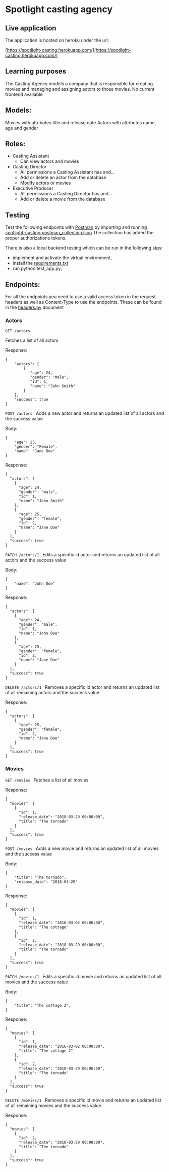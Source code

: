# Spotlight casting agency

## Live application
The application is hosted on heroku under the url:

[https://spotlight-casting.herokuapp.com/](https://spotlight-casting.herokuapp.com/)

## Learning purposes

The Casting Agency models a company that is responsible for creating movies and managing and assigning actors to those movies. 
No current frontend available

## Models:

Movies with attributes title and release date
Actors with attributes name, age and gender


##  Roles:
* Casting Assistant
    * Can view actors and movies
* Casting Director
    * All permissions a Casting Assistant has and…
    * Add or delete an actor from the database
    * Modify actors or movies
* Executive Producer
    * All permissions a Casting Director has and…
    * Add or delete a movie from the database
    
## Testing
Test the following endpoints with [Postman](https://getpostman.com) by importing and running [spotlight-casting.postman_collection.json](spotlight-casting.postman_collection.json)
The collection has added the proper authorizations tokens.


There is also a local backend testing which can be run in the following stps:
* implement and activate the virtual environment,
* install the [requirements.txt ](requirements.txt)
* run python test_app.py;     


## Endpoints:

For all the endpoints you need to use a valid access token in the request headers as well as Content-Type to use the endpoints.
These can be found in the [headers.py](headers.py) document

### Actors
```GET /actors ```

Fetches a list of all actors

Response:
~~~
{
    "actors": [
        {
           "age": 24,
           "gender": "male",
           "id": 1,
           "name": "John Smith"
        }
    ],
    "success": true
}

~~~

```POST /actors ```
Adds a new actor and returns an updated list of all actors and the success value

Body:

~~~
{
    "age": 25,
    "gender": "Female",
    "name": "Jane Doe"
}
~~~

Response:

~~~
{
  "actors": [
    {
      "age": 24,
      "gender": "male",
      "id": 1,
      "name": "John Smith"
    },
    {
      "age": 25,
      "gender": "female",
      "id": 2,
      "name": "Jane Doe"
    }
  ],
  "success": true
}

~~~


```PATCH /actors/1 ```
Edits a specific id actor and returns an updated list of all actors and the success value

Body:

~~~
{
    "name": "John Doe"
}
~~~

Response:

~~~
{
  "actors": [
    {
      "age": 24,
      "gender": "male",
      "id": 1,
      "name": "John Doe"
    },
    {
      "age": 25,
      "gender": "female",
      "id": 2,
      "name": "Jane Doe"
    }
  ],
  "success": true
}

~~~

```DELETE /actors/1 ```
Removes a specific id actor and returns an updated list of all remaining actors and the success value

Response:

~~~
{
  "actors": [
    {
      "age": 25,
      "gender": "female",
      "id": 2,
      "name": "Jane Doe"
    }
  ],
  "success": true
}

~~~
### Movies
```GET /movies ```
Fetches a list of all movies

Response:
~~~
{
  "movies": [
    {
      "id": 1,
      "release_date": "2018-03-29 00:00:00",
      "title": "The tornado"
    }
  ],
  "success": true
}
~~~


```POST /movies ```
Adds a new movie and returns an updated list of all movies and the success value

Body:

~~~
{
    "title": "The tornado",
    "release_date": "2018-03-29"
}
~~~

Response:

~~~
{
  "movies": [
    {
      "id": 1,
      "release_date": "2016-03-02 00:00:00",
      "title": "The cottage"
    },
    {
      "id": 2,
      "release_date": "2018-03-29 00:00:00",
      "title": "The tornado"
    }
  ],
  "success": true
}
~~~


```PATCH /movies/1 ```
Edits a specific id movie and returns an updated list of all movies and the success value

Body:

~~~
{
    "title": "The cottage 2",
}
~~~

Response:

~~~
{
  "movies": [
    {
      "id": 1,
      "release_date": "2016-03-02 00:00:00",
      "title": "The cottage 2"
    },
    {
      "id": 2,
      "release_date": "2018-03-29 00:00:00",
      "title": "The tornado"
    }
  ],
  "success": true
}
~~~

```DELETE /movies/1 ```
Removes a specific id movie and returns an updated list of all remaining movies and the success value

Response:

~~~
{
  "movies": [
    {
      "id": 2,
      "release_date": "2018-03-29 00:00:00",
      "title": "The tornado"
    }
  ],
  "success": true
}
~~~
